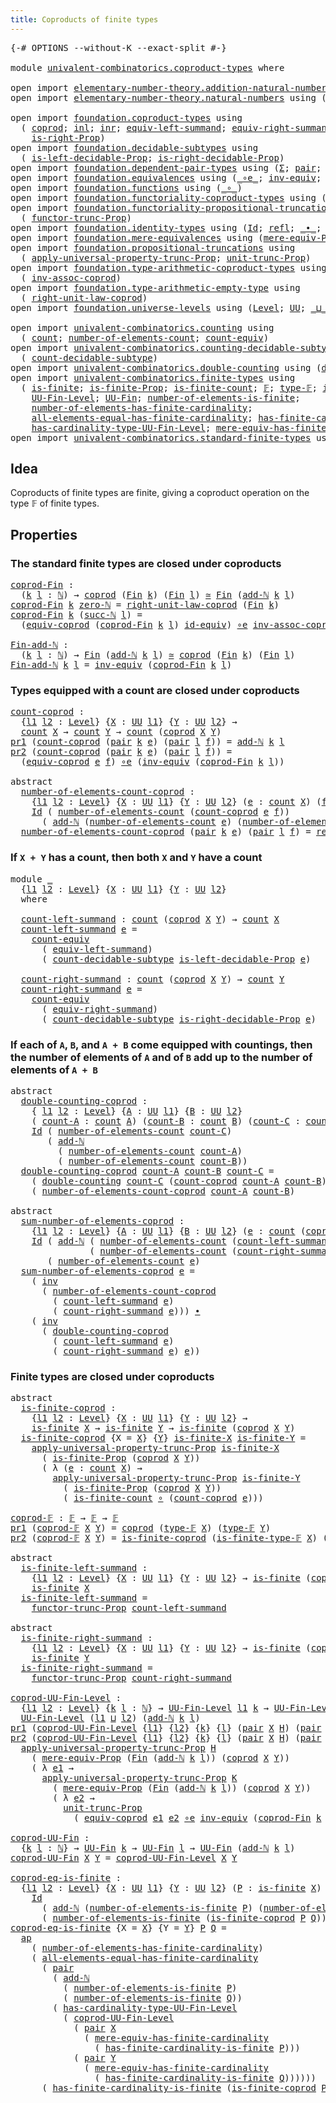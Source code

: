 ```yaml
---
title: Coproducts of finite types
---
```


<pre class="Agda"><a id="52" class="Symbol">{-#</a> <a id="56" class="Keyword">OPTIONS</a> <a id="64" class="Pragma">--without-K</a> <a id="76" class="Pragma">--exact-split</a> <a id="90" class="Symbol">#-}</a>

<a id="95" class="Keyword">module</a> <a id="102" href="univalent-combinatorics.coproduct-types.html" class="Module">univalent-combinatorics.coproduct-types</a> <a id="142" class="Keyword">where</a>

<a id="149" class="Keyword">open</a> <a id="154" class="Keyword">import</a> <a id="161" href="elementary-number-theory.addition-natural-numbers.html" class="Module">elementary-number-theory.addition-natural-numbers</a> <a id="211" class="Keyword">using</a> <a id="217" class="Symbol">(</a><a id="218" href="elementary-number-theory.addition-natural-numbers.html#988" class="Function">add-ℕ</a><a id="223" class="Symbol">)</a>
<a id="225" class="Keyword">open</a> <a id="230" class="Keyword">import</a> <a id="237" href="elementary-number-theory.natural-numbers.html" class="Module">elementary-number-theory.natural-numbers</a> <a id="278" class="Keyword">using</a> <a id="284" class="Symbol">(</a><a id="285" href="elementary-number-theory.natural-numbers.html#1444" class="Datatype">ℕ</a><a id="286" class="Symbol">;</a> <a id="288" href="elementary-number-theory.natural-numbers.html#1465" class="InductiveConstructor">zero-ℕ</a><a id="294" class="Symbol">;</a> <a id="296" href="elementary-number-theory.natural-numbers.html#1478" class="InductiveConstructor">succ-ℕ</a><a id="302" class="Symbol">)</a>

<a id="305" class="Keyword">open</a> <a id="310" class="Keyword">import</a> <a id="317" href="foundation.coproduct-types.html" class="Module">foundation.coproduct-types</a> <a id="344" class="Keyword">using</a>
  <a id="352" class="Symbol">(</a> <a id="354" href="foundation.coproduct-types.html#1168" class="Datatype">coprod</a><a id="360" class="Symbol">;</a> <a id="362" href="foundation.coproduct-types.html#1239" class="InductiveConstructor">inl</a><a id="365" class="Symbol">;</a> <a id="367" href="foundation.coproduct-types.html#1262" class="InductiveConstructor">inr</a><a id="370" class="Symbol">;</a> <a id="372" href="foundation.coproduct-types.html#3498" class="Function">equiv-left-summand</a><a id="390" class="Symbol">;</a> <a id="392" href="foundation.coproduct-types.html#4543" class="Function">equiv-right-summand</a><a id="411" class="Symbol">;</a> <a id="413" href="foundation.coproduct-types.html#1649" class="Function">is-left-Prop</a><a id="425" class="Symbol">;</a>
    <a id="431" href="foundation.coproduct-types.html#1958" class="Function">is-right-Prop</a><a id="444" class="Symbol">)</a>
<a id="446" class="Keyword">open</a> <a id="451" class="Keyword">import</a> <a id="458" href="foundation.decidable-subtypes.html" class="Module">foundation.decidable-subtypes</a> <a id="488" class="Keyword">using</a>
  <a id="496" class="Symbol">(</a> <a id="498" href="foundation.decidable-subtypes.html#3417" class="Function">is-left-decidable-Prop</a><a id="520" class="Symbol">;</a> <a id="522" href="foundation.decidable-subtypes.html#3824" class="Function">is-right-decidable-Prop</a><a id="545" class="Symbol">)</a>
<a id="547" class="Keyword">open</a> <a id="552" class="Keyword">import</a> <a id="559" href="foundation.dependent-pair-types.html" class="Module">foundation.dependent-pair-types</a> <a id="591" class="Keyword">using</a> <a id="597" class="Symbol">(</a><a id="598" href="foundation-core.dependent-pair-types.html#502" class="Record">Σ</a><a id="599" class="Symbol">;</a> <a id="601" href="foundation-core.dependent-pair-types.html#575" class="InductiveConstructor">pair</a><a id="605" class="Symbol">;</a> <a id="607" href="foundation-core.dependent-pair-types.html#592" class="Field">pr1</a><a id="610" class="Symbol">;</a> <a id="612" href="foundation-core.dependent-pair-types.html#604" class="Field">pr2</a><a id="615" class="Symbol">)</a>
<a id="617" class="Keyword">open</a> <a id="622" class="Keyword">import</a> <a id="629" href="foundation.equivalences.html" class="Module">foundation.equivalences</a> <a id="653" class="Keyword">using</a> <a id="659" class="Symbol">(</a><a id="660" href="foundation-core.equivalences.html#7843" class="Function Operator">_∘e_</a><a id="664" class="Symbol">;</a> <a id="666" href="foundation-core.equivalences.html#5707" class="Function">inv-equiv</a><a id="675" class="Symbol">;</a> <a id="677" href="foundation-core.equivalences.html#1607" class="Function Operator">_≃_</a><a id="680" class="Symbol">;</a> <a id="682" href="foundation-core.equivalences.html#2480" class="Function">id-equiv</a><a id="690" class="Symbol">)</a>
<a id="692" class="Keyword">open</a> <a id="697" class="Keyword">import</a> <a id="704" href="foundation.functions.html" class="Module">foundation.functions</a> <a id="725" class="Keyword">using</a> <a id="731" class="Symbol">(</a><a id="732" href="foundation-core.functions.html#407" class="Function Operator">_∘_</a><a id="735" class="Symbol">)</a>
<a id="737" class="Keyword">open</a> <a id="742" class="Keyword">import</a> <a id="749" href="foundation.functoriality-coproduct-types.html" class="Module">foundation.functoriality-coproduct-types</a> <a id="790" class="Keyword">using</a> <a id="796" class="Symbol">(</a><a id="797" href="foundation.functoriality-coproduct-types.html#4569" class="Function">equiv-coprod</a><a id="809" class="Symbol">)</a>
<a id="811" class="Keyword">open</a> <a id="816" class="Keyword">import</a> <a id="823" href="foundation.functoriality-propositional-truncation.html" class="Module">foundation.functoriality-propositional-truncation</a> <a id="873" class="Keyword">using</a>
  <a id="881" class="Symbol">(</a> <a id="883" href="foundation.functoriality-propositional-truncation.html#1451" class="Function">functor-trunc-Prop</a><a id="901" class="Symbol">)</a>
<a id="903" class="Keyword">open</a> <a id="908" class="Keyword">import</a> <a id="915" href="foundation.identity-types.html" class="Module">foundation.identity-types</a> <a id="941" class="Keyword">using</a> <a id="947" class="Symbol">(</a><a id="948" href="foundation-core.identity-types.html#641" class="Datatype">Id</a><a id="950" class="Symbol">;</a> <a id="952" href="foundation-core.identity-types.html#694" class="InductiveConstructor">refl</a><a id="956" class="Symbol">;</a> <a id="958" href="foundation-core.identity-types.html#1239" class="Function Operator">_∙_</a><a id="961" class="Symbol">;</a> <a id="963" href="foundation-core.identity-types.html#1552" class="Function">inv</a><a id="966" class="Symbol">;</a> <a id="968" href="foundation-core.identity-types.html#2853" class="Function">ap</a><a id="970" class="Symbol">)</a>
<a id="972" class="Keyword">open</a> <a id="977" class="Keyword">import</a> <a id="984" href="foundation.mere-equivalences.html" class="Module">foundation.mere-equivalences</a> <a id="1013" class="Keyword">using</a> <a id="1019" class="Symbol">(</a><a id="1020" href="foundation.mere-equivalences.html#1292" class="Function">mere-equiv-Prop</a><a id="1035" class="Symbol">)</a>
<a id="1037" class="Keyword">open</a> <a id="1042" class="Keyword">import</a> <a id="1049" href="foundation.propositional-truncations.html" class="Module">foundation.propositional-truncations</a> <a id="1086" class="Keyword">using</a>
  <a id="1094" class="Symbol">(</a> <a id="1096" href="foundation.propositional-truncations.html#5581" class="Function">apply-universal-property-trunc-Prop</a><a id="1131" class="Symbol">;</a> <a id="1133" href="foundation.propositional-truncations.html#2096" class="Function">unit-trunc-Prop</a><a id="1148" class="Symbol">)</a>
<a id="1150" class="Keyword">open</a> <a id="1155" class="Keyword">import</a> <a id="1162" href="foundation.type-arithmetic-coproduct-types.html" class="Module">foundation.type-arithmetic-coproduct-types</a> <a id="1205" class="Keyword">using</a>
  <a id="1213" class="Symbol">(</a> <a id="1215" href="foundation.type-arithmetic-coproduct-types.html#3581" class="Function">inv-assoc-coprod</a><a id="1231" class="Symbol">)</a>
<a id="1233" class="Keyword">open</a> <a id="1238" class="Keyword">import</a> <a id="1245" href="foundation.type-arithmetic-empty-type.html" class="Module">foundation.type-arithmetic-empty-type</a> <a id="1283" class="Keyword">using</a>
  <a id="1291" class="Symbol">(</a> <a id="1293" href="foundation.type-arithmetic-empty-type.html#10650" class="Function">right-unit-law-coprod</a><a id="1314" class="Symbol">)</a>
<a id="1316" class="Keyword">open</a> <a id="1321" class="Keyword">import</a> <a id="1328" href="foundation.universe-levels.html" class="Module">foundation.universe-levels</a> <a id="1355" class="Keyword">using</a> <a id="1361" class="Symbol">(</a><a id="1362" href="Agda.Primitive.html#597" class="Postulate">Level</a><a id="1367" class="Symbol">;</a> <a id="1369" href="foundation-core.universe-levels.html#222" class="Primitive">UU</a><a id="1371" class="Symbol">;</a> <a id="1373" href="Agda.Primitive.html#810" class="Primitive Operator">_⊔_</a><a id="1376" class="Symbol">)</a>

<a id="1379" class="Keyword">open</a> <a id="1384" class="Keyword">import</a> <a id="1391" href="univalent-combinatorics.counting.html" class="Module">univalent-combinatorics.counting</a> <a id="1424" class="Keyword">using</a>
  <a id="1432" class="Symbol">(</a> <a id="1434" href="univalent-combinatorics.counting.html#1759" class="Function">count</a><a id="1439" class="Symbol">;</a> <a id="1441" href="univalent-combinatorics.counting.html#1887" class="Function">number-of-elements-count</a><a id="1465" class="Symbol">;</a> <a id="1467" href="univalent-combinatorics.counting.html#2974" class="Function">count-equiv</a><a id="1478" class="Symbol">)</a>
<a id="1480" class="Keyword">open</a> <a id="1485" class="Keyword">import</a> <a id="1492" href="univalent-combinatorics.counting-decidable-subtypes.html" class="Module">univalent-combinatorics.counting-decidable-subtypes</a> <a id="1544" class="Keyword">using</a>
  <a id="1552" class="Symbol">(</a> <a id="1554" href="univalent-combinatorics.counting-decidable-subtypes.html#4574" class="Function">count-decidable-subtype</a><a id="1577" class="Symbol">)</a>
<a id="1579" class="Keyword">open</a> <a id="1584" class="Keyword">import</a> <a id="1591" href="univalent-combinatorics.double-counting.html" class="Module">univalent-combinatorics.double-counting</a> <a id="1631" class="Keyword">using</a> <a id="1637" class="Symbol">(</a><a id="1638" href="univalent-combinatorics.double-counting.html#1110" class="Function">double-counting</a><a id="1653" class="Symbol">)</a>
<a id="1655" class="Keyword">open</a> <a id="1660" class="Keyword">import</a> <a id="1667" href="univalent-combinatorics.finite-types.html" class="Module">univalent-combinatorics.finite-types</a> <a id="1704" class="Keyword">using</a>
  <a id="1712" class="Symbol">(</a> <a id="1714" href="univalent-combinatorics.finite-types.html#3715" class="Function">is-finite</a><a id="1723" class="Symbol">;</a> <a id="1725" href="univalent-combinatorics.finite-types.html#3624" class="Function">is-finite-Prop</a><a id="1739" class="Symbol">;</a> <a id="1741" href="univalent-combinatorics.finite-types.html#3954" class="Function">is-finite-count</a><a id="1756" class="Symbol">;</a> <a id="1758" href="univalent-combinatorics.finite-types.html#4106" class="Function">𝔽</a><a id="1759" class="Symbol">;</a> <a id="1761" href="univalent-combinatorics.finite-types.html#4154" class="Function">type-𝔽</a><a id="1767" class="Symbol">;</a> <a id="1769" href="univalent-combinatorics.finite-types.html#4205" class="Function">is-finite-type-𝔽</a><a id="1785" class="Symbol">;</a>
    <a id="1791" href="univalent-combinatorics.finite-types.html#4620" class="Function">UU-Fin-Level</a><a id="1803" class="Symbol">;</a> <a id="1805" href="univalent-combinatorics.finite-types.html#5081" class="Function">UU-Fin</a><a id="1811" class="Symbol">;</a> <a id="1813" href="univalent-combinatorics.finite-types.html#12377" class="Function">number-of-elements-is-finite</a><a id="1841" class="Symbol">;</a>
    <a id="1847" href="univalent-combinatorics.finite-types.html#5513" class="Function">number-of-elements-has-finite-cardinality</a><a id="1888" class="Symbol">;</a>
    <a id="1894" href="univalent-combinatorics.finite-types.html#10409" class="Function">all-elements-equal-has-finite-cardinality</a><a id="1935" class="Symbol">;</a> <a id="1937" href="univalent-combinatorics.finite-types.html#12140" class="Function">has-finite-cardinality-is-finite</a><a id="1969" class="Symbol">;</a>
    <a id="1975" href="univalent-combinatorics.finite-types.html#4821" class="Function">has-cardinality-type-UU-Fin-Level</a><a id="2008" class="Symbol">;</a> <a id="2010" href="univalent-combinatorics.finite-types.html#5673" class="Function">mere-equiv-has-finite-cardinality</a><a id="2043" class="Symbol">)</a>
<a id="2045" class="Keyword">open</a> <a id="2050" class="Keyword">import</a> <a id="2057" href="univalent-combinatorics.standard-finite-types.html" class="Module">univalent-combinatorics.standard-finite-types</a> <a id="2103" class="Keyword">using</a> <a id="2109" class="Symbol">(</a><a id="2110" href="univalent-combinatorics.standard-finite-types.html#2085" class="Function">Fin</a><a id="2113" class="Symbol">)</a>
</pre>
## Idea

Coproducts of finite types are finite, giving a coproduct operation on the type 𝔽 of finite types.

## Properties

### The standard finite types are closed under coproducts

<pre class="Agda"><a id="coprod-Fin"></a><a id="2311" href="univalent-combinatorics.coproduct-types.html#2311" class="Function">coprod-Fin</a> <a id="2322" class="Symbol">:</a>
  <a id="2326" class="Symbol">(</a><a id="2327" href="univalent-combinatorics.coproduct-types.html#2327" class="Bound">k</a> <a id="2329" href="univalent-combinatorics.coproduct-types.html#2329" class="Bound">l</a> <a id="2331" class="Symbol">:</a> <a id="2333" href="elementary-number-theory.natural-numbers.html#1444" class="Datatype">ℕ</a><a id="2334" class="Symbol">)</a> <a id="2336" class="Symbol">→</a> <a id="2338" href="foundation.coproduct-types.html#1168" class="Datatype">coprod</a> <a id="2345" class="Symbol">(</a><a id="2346" href="univalent-combinatorics.standard-finite-types.html#2085" class="Function">Fin</a> <a id="2350" href="univalent-combinatorics.coproduct-types.html#2327" class="Bound">k</a><a id="2351" class="Symbol">)</a> <a id="2353" class="Symbol">(</a><a id="2354" href="univalent-combinatorics.standard-finite-types.html#2085" class="Function">Fin</a> <a id="2358" href="univalent-combinatorics.coproduct-types.html#2329" class="Bound">l</a><a id="2359" class="Symbol">)</a> <a id="2361" href="foundation-core.equivalences.html#1607" class="Function Operator">≃</a> <a id="2363" href="univalent-combinatorics.standard-finite-types.html#2085" class="Function">Fin</a> <a id="2367" class="Symbol">(</a><a id="2368" href="elementary-number-theory.addition-natural-numbers.html#988" class="Function">add-ℕ</a> <a id="2374" href="univalent-combinatorics.coproduct-types.html#2327" class="Bound">k</a> <a id="2376" href="univalent-combinatorics.coproduct-types.html#2329" class="Bound">l</a><a id="2377" class="Symbol">)</a>
<a id="2379" href="univalent-combinatorics.coproduct-types.html#2311" class="Function">coprod-Fin</a> <a id="2390" href="univalent-combinatorics.coproduct-types.html#2390" class="Bound">k</a> <a id="2392" href="elementary-number-theory.natural-numbers.html#1465" class="InductiveConstructor">zero-ℕ</a> <a id="2399" class="Symbol">=</a> <a id="2401" href="foundation.type-arithmetic-empty-type.html#10650" class="Function">right-unit-law-coprod</a> <a id="2423" class="Symbol">(</a><a id="2424" href="univalent-combinatorics.standard-finite-types.html#2085" class="Function">Fin</a> <a id="2428" href="univalent-combinatorics.coproduct-types.html#2390" class="Bound">k</a><a id="2429" class="Symbol">)</a>
<a id="2431" href="univalent-combinatorics.coproduct-types.html#2311" class="Function">coprod-Fin</a> <a id="2442" href="univalent-combinatorics.coproduct-types.html#2442" class="Bound">k</a> <a id="2444" class="Symbol">(</a><a id="2445" href="elementary-number-theory.natural-numbers.html#1478" class="InductiveConstructor">succ-ℕ</a> <a id="2452" href="univalent-combinatorics.coproduct-types.html#2452" class="Bound">l</a><a id="2453" class="Symbol">)</a> <a id="2455" class="Symbol">=</a>
  <a id="2459" class="Symbol">(</a><a id="2460" href="foundation.functoriality-coproduct-types.html#4569" class="Function">equiv-coprod</a> <a id="2473" class="Symbol">(</a><a id="2474" href="univalent-combinatorics.coproduct-types.html#2311" class="Function">coprod-Fin</a> <a id="2485" href="univalent-combinatorics.coproduct-types.html#2442" class="Bound">k</a> <a id="2487" href="univalent-combinatorics.coproduct-types.html#2452" class="Bound">l</a><a id="2488" class="Symbol">)</a> <a id="2490" href="foundation-core.equivalences.html#2480" class="Function">id-equiv</a><a id="2498" class="Symbol">)</a> <a id="2500" href="foundation-core.equivalences.html#7843" class="Function Operator">∘e</a> <a id="2503" href="foundation.type-arithmetic-coproduct-types.html#3581" class="Function">inv-assoc-coprod</a>

<a id="Fin-add-ℕ"></a><a id="2521" href="univalent-combinatorics.coproduct-types.html#2521" class="Function">Fin-add-ℕ</a> <a id="2531" class="Symbol">:</a>
  <a id="2535" class="Symbol">(</a><a id="2536" href="univalent-combinatorics.coproduct-types.html#2536" class="Bound">k</a> <a id="2538" href="univalent-combinatorics.coproduct-types.html#2538" class="Bound">l</a> <a id="2540" class="Symbol">:</a> <a id="2542" href="elementary-number-theory.natural-numbers.html#1444" class="Datatype">ℕ</a><a id="2543" class="Symbol">)</a> <a id="2545" class="Symbol">→</a> <a id="2547" href="univalent-combinatorics.standard-finite-types.html#2085" class="Function">Fin</a> <a id="2551" class="Symbol">(</a><a id="2552" href="elementary-number-theory.addition-natural-numbers.html#988" class="Function">add-ℕ</a> <a id="2558" href="univalent-combinatorics.coproduct-types.html#2536" class="Bound">k</a> <a id="2560" href="univalent-combinatorics.coproduct-types.html#2538" class="Bound">l</a><a id="2561" class="Symbol">)</a> <a id="2563" href="foundation-core.equivalences.html#1607" class="Function Operator">≃</a> <a id="2565" href="foundation.coproduct-types.html#1168" class="Datatype">coprod</a> <a id="2572" class="Symbol">(</a><a id="2573" href="univalent-combinatorics.standard-finite-types.html#2085" class="Function">Fin</a> <a id="2577" href="univalent-combinatorics.coproduct-types.html#2536" class="Bound">k</a><a id="2578" class="Symbol">)</a> <a id="2580" class="Symbol">(</a><a id="2581" href="univalent-combinatorics.standard-finite-types.html#2085" class="Function">Fin</a> <a id="2585" href="univalent-combinatorics.coproduct-types.html#2538" class="Bound">l</a><a id="2586" class="Symbol">)</a>
<a id="2588" href="univalent-combinatorics.coproduct-types.html#2521" class="Function">Fin-add-ℕ</a> <a id="2598" href="univalent-combinatorics.coproduct-types.html#2598" class="Bound">k</a> <a id="2600" href="univalent-combinatorics.coproduct-types.html#2600" class="Bound">l</a> <a id="2602" class="Symbol">=</a> <a id="2604" href="foundation-core.equivalences.html#5707" class="Function">inv-equiv</a> <a id="2614" class="Symbol">(</a><a id="2615" href="univalent-combinatorics.coproduct-types.html#2311" class="Function">coprod-Fin</a> <a id="2626" href="univalent-combinatorics.coproduct-types.html#2598" class="Bound">k</a> <a id="2628" href="univalent-combinatorics.coproduct-types.html#2600" class="Bound">l</a><a id="2629" class="Symbol">)</a>
</pre>
### Types equipped with a count are closed under coproducts

<pre class="Agda"><a id="count-coprod"></a><a id="2705" href="univalent-combinatorics.coproduct-types.html#2705" class="Function">count-coprod</a> <a id="2718" class="Symbol">:</a>
  <a id="2722" class="Symbol">{</a><a id="2723" href="univalent-combinatorics.coproduct-types.html#2723" class="Bound">l1</a> <a id="2726" href="univalent-combinatorics.coproduct-types.html#2726" class="Bound">l2</a> <a id="2729" class="Symbol">:</a> <a id="2731" href="Agda.Primitive.html#597" class="Postulate">Level</a><a id="2736" class="Symbol">}</a> <a id="2738" class="Symbol">{</a><a id="2739" href="univalent-combinatorics.coproduct-types.html#2739" class="Bound">X</a> <a id="2741" class="Symbol">:</a> <a id="2743" href="foundation-core.universe-levels.html#222" class="Primitive">UU</a> <a id="2746" href="univalent-combinatorics.coproduct-types.html#2723" class="Bound">l1</a><a id="2748" class="Symbol">}</a> <a id="2750" class="Symbol">{</a><a id="2751" href="univalent-combinatorics.coproduct-types.html#2751" class="Bound">Y</a> <a id="2753" class="Symbol">:</a> <a id="2755" href="foundation-core.universe-levels.html#222" class="Primitive">UU</a> <a id="2758" href="univalent-combinatorics.coproduct-types.html#2726" class="Bound">l2</a><a id="2760" class="Symbol">}</a> <a id="2762" class="Symbol">→</a>
  <a id="2766" href="univalent-combinatorics.counting.html#1759" class="Function">count</a> <a id="2772" href="univalent-combinatorics.coproduct-types.html#2739" class="Bound">X</a> <a id="2774" class="Symbol">→</a> <a id="2776" href="univalent-combinatorics.counting.html#1759" class="Function">count</a> <a id="2782" href="univalent-combinatorics.coproduct-types.html#2751" class="Bound">Y</a> <a id="2784" class="Symbol">→</a> <a id="2786" href="univalent-combinatorics.counting.html#1759" class="Function">count</a> <a id="2792" class="Symbol">(</a><a id="2793" href="foundation.coproduct-types.html#1168" class="Datatype">coprod</a> <a id="2800" href="univalent-combinatorics.coproduct-types.html#2739" class="Bound">X</a> <a id="2802" href="univalent-combinatorics.coproduct-types.html#2751" class="Bound">Y</a><a id="2803" class="Symbol">)</a>
<a id="2805" href="foundation-core.dependent-pair-types.html#592" class="Field">pr1</a> <a id="2809" class="Symbol">(</a><a id="2810" href="univalent-combinatorics.coproduct-types.html#2705" class="Function">count-coprod</a> <a id="2823" class="Symbol">(</a><a id="2824" href="foundation-core.dependent-pair-types.html#575" class="InductiveConstructor">pair</a> <a id="2829" href="univalent-combinatorics.coproduct-types.html#2829" class="Bound">k</a> <a id="2831" href="univalent-combinatorics.coproduct-types.html#2831" class="Bound">e</a><a id="2832" class="Symbol">)</a> <a id="2834" class="Symbol">(</a><a id="2835" href="foundation-core.dependent-pair-types.html#575" class="InductiveConstructor">pair</a> <a id="2840" href="univalent-combinatorics.coproduct-types.html#2840" class="Bound">l</a> <a id="2842" href="univalent-combinatorics.coproduct-types.html#2842" class="Bound">f</a><a id="2843" class="Symbol">))</a> <a id="2846" class="Symbol">=</a> <a id="2848" href="elementary-number-theory.addition-natural-numbers.html#988" class="Function">add-ℕ</a> <a id="2854" href="univalent-combinatorics.coproduct-types.html#2829" class="Bound">k</a> <a id="2856" href="univalent-combinatorics.coproduct-types.html#2840" class="Bound">l</a>
<a id="2858" href="foundation-core.dependent-pair-types.html#604" class="Field">pr2</a> <a id="2862" class="Symbol">(</a><a id="2863" href="univalent-combinatorics.coproduct-types.html#2705" class="Function">count-coprod</a> <a id="2876" class="Symbol">(</a><a id="2877" href="foundation-core.dependent-pair-types.html#575" class="InductiveConstructor">pair</a> <a id="2882" href="univalent-combinatorics.coproduct-types.html#2882" class="Bound">k</a> <a id="2884" href="univalent-combinatorics.coproduct-types.html#2884" class="Bound">e</a><a id="2885" class="Symbol">)</a> <a id="2887" class="Symbol">(</a><a id="2888" href="foundation-core.dependent-pair-types.html#575" class="InductiveConstructor">pair</a> <a id="2893" href="univalent-combinatorics.coproduct-types.html#2893" class="Bound">l</a> <a id="2895" href="univalent-combinatorics.coproduct-types.html#2895" class="Bound">f</a><a id="2896" class="Symbol">))</a> <a id="2899" class="Symbol">=</a>
  <a id="2903" class="Symbol">(</a><a id="2904" href="foundation.functoriality-coproduct-types.html#4569" class="Function">equiv-coprod</a> <a id="2917" href="univalent-combinatorics.coproduct-types.html#2884" class="Bound">e</a> <a id="2919" href="univalent-combinatorics.coproduct-types.html#2895" class="Bound">f</a><a id="2920" class="Symbol">)</a> <a id="2922" href="foundation-core.equivalences.html#7843" class="Function Operator">∘e</a> <a id="2925" class="Symbol">(</a><a id="2926" href="foundation-core.equivalences.html#5707" class="Function">inv-equiv</a> <a id="2936" class="Symbol">(</a><a id="2937" href="univalent-combinatorics.coproduct-types.html#2311" class="Function">coprod-Fin</a> <a id="2948" href="univalent-combinatorics.coproduct-types.html#2882" class="Bound">k</a> <a id="2950" href="univalent-combinatorics.coproduct-types.html#2893" class="Bound">l</a><a id="2951" class="Symbol">))</a>

<a id="2955" class="Keyword">abstract</a>
  <a id="number-of-elements-count-coprod"></a><a id="2966" href="univalent-combinatorics.coproduct-types.html#2966" class="Function">number-of-elements-count-coprod</a> <a id="2998" class="Symbol">:</a>
    <a id="3004" class="Symbol">{</a><a id="3005" href="univalent-combinatorics.coproduct-types.html#3005" class="Bound">l1</a> <a id="3008" href="univalent-combinatorics.coproduct-types.html#3008" class="Bound">l2</a> <a id="3011" class="Symbol">:</a> <a id="3013" href="Agda.Primitive.html#597" class="Postulate">Level</a><a id="3018" class="Symbol">}</a> <a id="3020" class="Symbol">{</a><a id="3021" href="univalent-combinatorics.coproduct-types.html#3021" class="Bound">X</a> <a id="3023" class="Symbol">:</a> <a id="3025" href="foundation-core.universe-levels.html#222" class="Primitive">UU</a> <a id="3028" href="univalent-combinatorics.coproduct-types.html#3005" class="Bound">l1</a><a id="3030" class="Symbol">}</a> <a id="3032" class="Symbol">{</a><a id="3033" href="univalent-combinatorics.coproduct-types.html#3033" class="Bound">Y</a> <a id="3035" class="Symbol">:</a> <a id="3037" href="foundation-core.universe-levels.html#222" class="Primitive">UU</a> <a id="3040" href="univalent-combinatorics.coproduct-types.html#3008" class="Bound">l2</a><a id="3042" class="Symbol">}</a> <a id="3044" class="Symbol">(</a><a id="3045" href="univalent-combinatorics.coproduct-types.html#3045" class="Bound">e</a> <a id="3047" class="Symbol">:</a> <a id="3049" href="univalent-combinatorics.counting.html#1759" class="Function">count</a> <a id="3055" href="univalent-combinatorics.coproduct-types.html#3021" class="Bound">X</a><a id="3056" class="Symbol">)</a> <a id="3058" class="Symbol">(</a><a id="3059" href="univalent-combinatorics.coproduct-types.html#3059" class="Bound">f</a> <a id="3061" class="Symbol">:</a> <a id="3063" href="univalent-combinatorics.counting.html#1759" class="Function">count</a> <a id="3069" href="univalent-combinatorics.coproduct-types.html#3033" class="Bound">Y</a><a id="3070" class="Symbol">)</a> <a id="3072" class="Symbol">→</a>
    <a id="3078" href="foundation-core.identity-types.html#641" class="Datatype">Id</a> <a id="3081" class="Symbol">(</a> <a id="3083" href="univalent-combinatorics.counting.html#1887" class="Function">number-of-elements-count</a> <a id="3108" class="Symbol">(</a><a id="3109" href="univalent-combinatorics.coproduct-types.html#2705" class="Function">count-coprod</a> <a id="3122" href="univalent-combinatorics.coproduct-types.html#3045" class="Bound">e</a> <a id="3124" href="univalent-combinatorics.coproduct-types.html#3059" class="Bound">f</a><a id="3125" class="Symbol">))</a>
      <a id="3134" class="Symbol">(</a> <a id="3136" href="elementary-number-theory.addition-natural-numbers.html#988" class="Function">add-ℕ</a> <a id="3142" class="Symbol">(</a><a id="3143" href="univalent-combinatorics.counting.html#1887" class="Function">number-of-elements-count</a> <a id="3168" href="univalent-combinatorics.coproduct-types.html#3045" class="Bound">e</a><a id="3169" class="Symbol">)</a> <a id="3171" class="Symbol">(</a><a id="3172" href="univalent-combinatorics.counting.html#1887" class="Function">number-of-elements-count</a> <a id="3197" href="univalent-combinatorics.coproduct-types.html#3059" class="Bound">f</a><a id="3198" class="Symbol">))</a>
  <a id="3203" href="univalent-combinatorics.coproduct-types.html#2966" class="Function">number-of-elements-count-coprod</a> <a id="3235" class="Symbol">(</a><a id="3236" href="foundation-core.dependent-pair-types.html#575" class="InductiveConstructor">pair</a> <a id="3241" href="univalent-combinatorics.coproduct-types.html#3241" class="Bound">k</a> <a id="3243" href="univalent-combinatorics.coproduct-types.html#3243" class="Bound">e</a><a id="3244" class="Symbol">)</a> <a id="3246" class="Symbol">(</a><a id="3247" href="foundation-core.dependent-pair-types.html#575" class="InductiveConstructor">pair</a> <a id="3252" href="univalent-combinatorics.coproduct-types.html#3252" class="Bound">l</a> <a id="3254" href="univalent-combinatorics.coproduct-types.html#3254" class="Bound">f</a><a id="3255" class="Symbol">)</a> <a id="3257" class="Symbol">=</a> <a id="3259" href="foundation-core.identity-types.html#694" class="InductiveConstructor">refl</a>
</pre>
### If `X + Y` has a count, then both `X` and `Y` have a count

<pre class="Agda"><a id="3341" class="Keyword">module</a> <a id="3348" href="univalent-combinatorics.coproduct-types.html#3348" class="Module">_</a>
  <a id="3352" class="Symbol">{</a><a id="3353" href="univalent-combinatorics.coproduct-types.html#3353" class="Bound">l1</a> <a id="3356" href="univalent-combinatorics.coproduct-types.html#3356" class="Bound">l2</a> <a id="3359" class="Symbol">:</a> <a id="3361" href="Agda.Primitive.html#597" class="Postulate">Level</a><a id="3366" class="Symbol">}</a> <a id="3368" class="Symbol">{</a><a id="3369" href="univalent-combinatorics.coproduct-types.html#3369" class="Bound">X</a> <a id="3371" class="Symbol">:</a> <a id="3373" href="foundation-core.universe-levels.html#222" class="Primitive">UU</a> <a id="3376" href="univalent-combinatorics.coproduct-types.html#3353" class="Bound">l1</a><a id="3378" class="Symbol">}</a> <a id="3380" class="Symbol">{</a><a id="3381" href="univalent-combinatorics.coproduct-types.html#3381" class="Bound">Y</a> <a id="3383" class="Symbol">:</a> <a id="3385" href="foundation-core.universe-levels.html#222" class="Primitive">UU</a> <a id="3388" href="univalent-combinatorics.coproduct-types.html#3356" class="Bound">l2</a><a id="3390" class="Symbol">}</a>
  <a id="3394" class="Keyword">where</a>
  
  <a id="3405" href="univalent-combinatorics.coproduct-types.html#3405" class="Function">count-left-summand</a> <a id="3424" class="Symbol">:</a> <a id="3426" href="univalent-combinatorics.counting.html#1759" class="Function">count</a> <a id="3432" class="Symbol">(</a><a id="3433" href="foundation.coproduct-types.html#1168" class="Datatype">coprod</a> <a id="3440" href="univalent-combinatorics.coproduct-types.html#3369" class="Bound">X</a> <a id="3442" href="univalent-combinatorics.coproduct-types.html#3381" class="Bound">Y</a><a id="3443" class="Symbol">)</a> <a id="3445" class="Symbol">→</a> <a id="3447" href="univalent-combinatorics.counting.html#1759" class="Function">count</a> <a id="3453" href="univalent-combinatorics.coproduct-types.html#3369" class="Bound">X</a>
  <a id="3457" href="univalent-combinatorics.coproduct-types.html#3405" class="Function">count-left-summand</a> <a id="3476" href="univalent-combinatorics.coproduct-types.html#3476" class="Bound">e</a> <a id="3478" class="Symbol">=</a>
    <a id="3484" href="univalent-combinatorics.counting.html#2974" class="Function">count-equiv</a>
      <a id="3502" class="Symbol">(</a> <a id="3504" href="foundation.coproduct-types.html#3498" class="Function">equiv-left-summand</a><a id="3522" class="Symbol">)</a>
      <a id="3530" class="Symbol">(</a> <a id="3532" href="univalent-combinatorics.counting-decidable-subtypes.html#4574" class="Function">count-decidable-subtype</a> <a id="3556" href="foundation.decidable-subtypes.html#3417" class="Function">is-left-decidable-Prop</a> <a id="3579" href="univalent-combinatorics.coproduct-types.html#3476" class="Bound">e</a><a id="3580" class="Symbol">)</a>

  <a id="3585" href="univalent-combinatorics.coproduct-types.html#3585" class="Function">count-right-summand</a> <a id="3605" class="Symbol">:</a> <a id="3607" href="univalent-combinatorics.counting.html#1759" class="Function">count</a> <a id="3613" class="Symbol">(</a><a id="3614" href="foundation.coproduct-types.html#1168" class="Datatype">coprod</a> <a id="3621" href="univalent-combinatorics.coproduct-types.html#3369" class="Bound">X</a> <a id="3623" href="univalent-combinatorics.coproduct-types.html#3381" class="Bound">Y</a><a id="3624" class="Symbol">)</a> <a id="3626" class="Symbol">→</a> <a id="3628" href="univalent-combinatorics.counting.html#1759" class="Function">count</a> <a id="3634" href="univalent-combinatorics.coproduct-types.html#3381" class="Bound">Y</a>
  <a id="3638" href="univalent-combinatorics.coproduct-types.html#3585" class="Function">count-right-summand</a> <a id="3658" href="univalent-combinatorics.coproduct-types.html#3658" class="Bound">e</a> <a id="3660" class="Symbol">=</a>
    <a id="3666" href="univalent-combinatorics.counting.html#2974" class="Function">count-equiv</a>
      <a id="3684" class="Symbol">(</a> <a id="3686" href="foundation.coproduct-types.html#4543" class="Function">equiv-right-summand</a><a id="3705" class="Symbol">)</a>
      <a id="3713" class="Symbol">(</a> <a id="3715" href="univalent-combinatorics.counting-decidable-subtypes.html#4574" class="Function">count-decidable-subtype</a> <a id="3739" href="foundation.decidable-subtypes.html#3824" class="Function">is-right-decidable-Prop</a> <a id="3763" href="univalent-combinatorics.coproduct-types.html#3658" class="Bound">e</a><a id="3764" class="Symbol">)</a>
</pre>
### If each of `A`, `B`, and `A + B` come equipped with countings, then the number of elements of `A` and of `B` add up to the number of elements of `A + B`

<pre class="Agda"><a id="3937" class="Keyword">abstract</a>
  <a id="double-counting-coprod"></a><a id="3948" href="univalent-combinatorics.coproduct-types.html#3948" class="Function">double-counting-coprod</a> <a id="3971" class="Symbol">:</a>
    <a id="3977" class="Symbol">{</a> <a id="3979" href="univalent-combinatorics.coproduct-types.html#3979" class="Bound">l1</a> <a id="3982" href="univalent-combinatorics.coproduct-types.html#3982" class="Bound">l2</a> <a id="3985" class="Symbol">:</a> <a id="3987" href="Agda.Primitive.html#597" class="Postulate">Level</a><a id="3992" class="Symbol">}</a> <a id="3994" class="Symbol">{</a><a id="3995" href="univalent-combinatorics.coproduct-types.html#3995" class="Bound">A</a> <a id="3997" class="Symbol">:</a> <a id="3999" href="foundation-core.universe-levels.html#222" class="Primitive">UU</a> <a id="4002" href="univalent-combinatorics.coproduct-types.html#3979" class="Bound">l1</a><a id="4004" class="Symbol">}</a> <a id="4006" class="Symbol">{</a><a id="4007" href="univalent-combinatorics.coproduct-types.html#4007" class="Bound">B</a> <a id="4009" class="Symbol">:</a> <a id="4011" href="foundation-core.universe-levels.html#222" class="Primitive">UU</a> <a id="4014" href="univalent-combinatorics.coproduct-types.html#3982" class="Bound">l2</a><a id="4016" class="Symbol">}</a>
    <a id="4022" class="Symbol">(</a> <a id="4024" href="univalent-combinatorics.coproduct-types.html#4024" class="Bound">count-A</a> <a id="4032" class="Symbol">:</a> <a id="4034" href="univalent-combinatorics.counting.html#1759" class="Function">count</a> <a id="4040" href="univalent-combinatorics.coproduct-types.html#3995" class="Bound">A</a><a id="4041" class="Symbol">)</a> <a id="4043" class="Symbol">(</a><a id="4044" href="univalent-combinatorics.coproduct-types.html#4044" class="Bound">count-B</a> <a id="4052" class="Symbol">:</a> <a id="4054" href="univalent-combinatorics.counting.html#1759" class="Function">count</a> <a id="4060" href="univalent-combinatorics.coproduct-types.html#4007" class="Bound">B</a><a id="4061" class="Symbol">)</a> <a id="4063" class="Symbol">(</a><a id="4064" href="univalent-combinatorics.coproduct-types.html#4064" class="Bound">count-C</a> <a id="4072" class="Symbol">:</a> <a id="4074" href="univalent-combinatorics.counting.html#1759" class="Function">count</a> <a id="4080" class="Symbol">(</a><a id="4081" href="foundation.coproduct-types.html#1168" class="Datatype">coprod</a> <a id="4088" href="univalent-combinatorics.coproduct-types.html#3995" class="Bound">A</a> <a id="4090" href="univalent-combinatorics.coproduct-types.html#4007" class="Bound">B</a><a id="4091" class="Symbol">))</a> <a id="4094" class="Symbol">→</a>
    <a id="4100" href="foundation-core.identity-types.html#641" class="Datatype">Id</a> <a id="4103" class="Symbol">(</a> <a id="4105" href="univalent-combinatorics.counting.html#1887" class="Function">number-of-elements-count</a> <a id="4130" href="univalent-combinatorics.coproduct-types.html#4064" class="Bound">count-C</a><a id="4137" class="Symbol">)</a>
       <a id="4146" class="Symbol">(</a> <a id="4148" href="elementary-number-theory.addition-natural-numbers.html#988" class="Function">add-ℕ</a>
         <a id="4163" class="Symbol">(</a> <a id="4165" href="univalent-combinatorics.counting.html#1887" class="Function">number-of-elements-count</a> <a id="4190" href="univalent-combinatorics.coproduct-types.html#4024" class="Bound">count-A</a><a id="4197" class="Symbol">)</a>
         <a id="4208" class="Symbol">(</a> <a id="4210" href="univalent-combinatorics.counting.html#1887" class="Function">number-of-elements-count</a> <a id="4235" href="univalent-combinatorics.coproduct-types.html#4044" class="Bound">count-B</a><a id="4242" class="Symbol">))</a>
  <a id="4247" href="univalent-combinatorics.coproduct-types.html#3948" class="Function">double-counting-coprod</a> <a id="4270" href="univalent-combinatorics.coproduct-types.html#4270" class="Bound">count-A</a> <a id="4278" href="univalent-combinatorics.coproduct-types.html#4278" class="Bound">count-B</a> <a id="4286" href="univalent-combinatorics.coproduct-types.html#4286" class="Bound">count-C</a> <a id="4294" class="Symbol">=</a>
    <a id="4300" class="Symbol">(</a> <a id="4302" href="univalent-combinatorics.double-counting.html#1110" class="Function">double-counting</a> <a id="4318" href="univalent-combinatorics.coproduct-types.html#4286" class="Bound">count-C</a> <a id="4326" class="Symbol">(</a><a id="4327" href="univalent-combinatorics.coproduct-types.html#2705" class="Function">count-coprod</a> <a id="4340" href="univalent-combinatorics.coproduct-types.html#4270" class="Bound">count-A</a> <a id="4348" href="univalent-combinatorics.coproduct-types.html#4278" class="Bound">count-B</a><a id="4355" class="Symbol">))</a> <a id="4358" href="foundation-core.identity-types.html#1239" class="Function Operator">∙</a>
    <a id="4364" class="Symbol">(</a> <a id="4366" href="univalent-combinatorics.coproduct-types.html#2966" class="Function">number-of-elements-count-coprod</a> <a id="4398" href="univalent-combinatorics.coproduct-types.html#4270" class="Bound">count-A</a> <a id="4406" href="univalent-combinatorics.coproduct-types.html#4278" class="Bound">count-B</a><a id="4413" class="Symbol">)</a>

<a id="4416" class="Keyword">abstract</a>
  <a id="sum-number-of-elements-coprod"></a><a id="4427" href="univalent-combinatorics.coproduct-types.html#4427" class="Function">sum-number-of-elements-coprod</a> <a id="4457" class="Symbol">:</a>
    <a id="4463" class="Symbol">{</a><a id="4464" href="univalent-combinatorics.coproduct-types.html#4464" class="Bound">l1</a> <a id="4467" href="univalent-combinatorics.coproduct-types.html#4467" class="Bound">l2</a> <a id="4470" class="Symbol">:</a> <a id="4472" href="Agda.Primitive.html#597" class="Postulate">Level</a><a id="4477" class="Symbol">}</a> <a id="4479" class="Symbol">{</a><a id="4480" href="univalent-combinatorics.coproduct-types.html#4480" class="Bound">A</a> <a id="4482" class="Symbol">:</a> <a id="4484" href="foundation-core.universe-levels.html#222" class="Primitive">UU</a> <a id="4487" href="univalent-combinatorics.coproduct-types.html#4464" class="Bound">l1</a><a id="4489" class="Symbol">}</a> <a id="4491" class="Symbol">{</a><a id="4492" href="univalent-combinatorics.coproduct-types.html#4492" class="Bound">B</a> <a id="4494" class="Symbol">:</a> <a id="4496" href="foundation-core.universe-levels.html#222" class="Primitive">UU</a> <a id="4499" href="univalent-combinatorics.coproduct-types.html#4467" class="Bound">l2</a><a id="4501" class="Symbol">}</a> <a id="4503" class="Symbol">(</a><a id="4504" href="univalent-combinatorics.coproduct-types.html#4504" class="Bound">e</a> <a id="4506" class="Symbol">:</a> <a id="4508" href="univalent-combinatorics.counting.html#1759" class="Function">count</a> <a id="4514" class="Symbol">(</a><a id="4515" href="foundation.coproduct-types.html#1168" class="Datatype">coprod</a> <a id="4522" href="univalent-combinatorics.coproduct-types.html#4480" class="Bound">A</a> <a id="4524" href="univalent-combinatorics.coproduct-types.html#4492" class="Bound">B</a><a id="4525" class="Symbol">))</a> <a id="4528" class="Symbol">→</a>
    <a id="4534" href="foundation-core.identity-types.html#641" class="Datatype">Id</a> <a id="4537" class="Symbol">(</a> <a id="4539" href="elementary-number-theory.addition-natural-numbers.html#988" class="Function">add-ℕ</a> <a id="4545" class="Symbol">(</a> <a id="4547" href="univalent-combinatorics.counting.html#1887" class="Function">number-of-elements-count</a> <a id="4572" class="Symbol">(</a><a id="4573" href="univalent-combinatorics.coproduct-types.html#3405" class="Function">count-left-summand</a> <a id="4592" href="univalent-combinatorics.coproduct-types.html#4504" class="Bound">e</a><a id="4593" class="Symbol">))</a>
               <a id="4611" class="Symbol">(</a> <a id="4613" href="univalent-combinatorics.counting.html#1887" class="Function">number-of-elements-count</a> <a id="4638" class="Symbol">(</a><a id="4639" href="univalent-combinatorics.coproduct-types.html#3585" class="Function">count-right-summand</a> <a id="4659" href="univalent-combinatorics.coproduct-types.html#4504" class="Bound">e</a><a id="4660" class="Symbol">)))</a>
       <a id="4671" class="Symbol">(</a> <a id="4673" href="univalent-combinatorics.counting.html#1887" class="Function">number-of-elements-count</a> <a id="4698" href="univalent-combinatorics.coproduct-types.html#4504" class="Bound">e</a><a id="4699" class="Symbol">)</a>
  <a id="4703" href="univalent-combinatorics.coproduct-types.html#4427" class="Function">sum-number-of-elements-coprod</a> <a id="4733" href="univalent-combinatorics.coproduct-types.html#4733" class="Bound">e</a> <a id="4735" class="Symbol">=</a>
    <a id="4741" class="Symbol">(</a> <a id="4743" href="foundation-core.identity-types.html#1552" class="Function">inv</a>
      <a id="4753" class="Symbol">(</a> <a id="4755" href="univalent-combinatorics.coproduct-types.html#2966" class="Function">number-of-elements-count-coprod</a>
        <a id="4795" class="Symbol">(</a> <a id="4797" href="univalent-combinatorics.coproduct-types.html#3405" class="Function">count-left-summand</a> <a id="4816" href="univalent-combinatorics.coproduct-types.html#4733" class="Bound">e</a><a id="4817" class="Symbol">)</a>
        <a id="4827" class="Symbol">(</a> <a id="4829" href="univalent-combinatorics.coproduct-types.html#3585" class="Function">count-right-summand</a> <a id="4849" href="univalent-combinatorics.coproduct-types.html#4733" class="Bound">e</a><a id="4850" class="Symbol">)))</a> <a id="4854" href="foundation-core.identity-types.html#1239" class="Function Operator">∙</a>
    <a id="4860" class="Symbol">(</a> <a id="4862" href="foundation-core.identity-types.html#1552" class="Function">inv</a>
      <a id="4872" class="Symbol">(</a> <a id="4874" href="univalent-combinatorics.coproduct-types.html#3948" class="Function">double-counting-coprod</a>
        <a id="4905" class="Symbol">(</a> <a id="4907" href="univalent-combinatorics.coproduct-types.html#3405" class="Function">count-left-summand</a> <a id="4926" href="univalent-combinatorics.coproduct-types.html#4733" class="Bound">e</a><a id="4927" class="Symbol">)</a>
        <a id="4937" class="Symbol">(</a> <a id="4939" href="univalent-combinatorics.coproduct-types.html#3585" class="Function">count-right-summand</a> <a id="4959" href="univalent-combinatorics.coproduct-types.html#4733" class="Bound">e</a><a id="4960" class="Symbol">)</a> <a id="4962" href="univalent-combinatorics.coproduct-types.html#4733" class="Bound">e</a><a id="4963" class="Symbol">))</a>
</pre>
### Finite types are closed under coproducts

<pre class="Agda"><a id="5025" class="Keyword">abstract</a>
  <a id="is-finite-coprod"></a><a id="5036" href="univalent-combinatorics.coproduct-types.html#5036" class="Function">is-finite-coprod</a> <a id="5053" class="Symbol">:</a>
    <a id="5059" class="Symbol">{</a><a id="5060" href="univalent-combinatorics.coproduct-types.html#5060" class="Bound">l1</a> <a id="5063" href="univalent-combinatorics.coproduct-types.html#5063" class="Bound">l2</a> <a id="5066" class="Symbol">:</a> <a id="5068" href="Agda.Primitive.html#597" class="Postulate">Level</a><a id="5073" class="Symbol">}</a> <a id="5075" class="Symbol">{</a><a id="5076" href="univalent-combinatorics.coproduct-types.html#5076" class="Bound">X</a> <a id="5078" class="Symbol">:</a> <a id="5080" href="foundation-core.universe-levels.html#222" class="Primitive">UU</a> <a id="5083" href="univalent-combinatorics.coproduct-types.html#5060" class="Bound">l1</a><a id="5085" class="Symbol">}</a> <a id="5087" class="Symbol">{</a><a id="5088" href="univalent-combinatorics.coproduct-types.html#5088" class="Bound">Y</a> <a id="5090" class="Symbol">:</a> <a id="5092" href="foundation-core.universe-levels.html#222" class="Primitive">UU</a> <a id="5095" href="univalent-combinatorics.coproduct-types.html#5063" class="Bound">l2</a><a id="5097" class="Symbol">}</a> <a id="5099" class="Symbol">→</a>
    <a id="5105" href="univalent-combinatorics.finite-types.html#3715" class="Function">is-finite</a> <a id="5115" href="univalent-combinatorics.coproduct-types.html#5076" class="Bound">X</a> <a id="5117" class="Symbol">→</a> <a id="5119" href="univalent-combinatorics.finite-types.html#3715" class="Function">is-finite</a> <a id="5129" href="univalent-combinatorics.coproduct-types.html#5088" class="Bound">Y</a> <a id="5131" class="Symbol">→</a> <a id="5133" href="univalent-combinatorics.finite-types.html#3715" class="Function">is-finite</a> <a id="5143" class="Symbol">(</a><a id="5144" href="foundation.coproduct-types.html#1168" class="Datatype">coprod</a> <a id="5151" href="univalent-combinatorics.coproduct-types.html#5076" class="Bound">X</a> <a id="5153" href="univalent-combinatorics.coproduct-types.html#5088" class="Bound">Y</a><a id="5154" class="Symbol">)</a>
  <a id="5158" href="univalent-combinatorics.coproduct-types.html#5036" class="Function">is-finite-coprod</a> <a id="5175" class="Symbol">{</a><a id="5176" class="Argument">X</a> <a id="5178" class="Symbol">=</a> <a id="5180" href="univalent-combinatorics.coproduct-types.html#5180" class="Bound">X</a><a id="5181" class="Symbol">}</a> <a id="5183" class="Symbol">{</a><a id="5184" href="univalent-combinatorics.coproduct-types.html#5184" class="Bound">Y</a><a id="5185" class="Symbol">}</a> <a id="5187" href="univalent-combinatorics.coproduct-types.html#5187" class="Bound">is-finite-X</a> <a id="5199" href="univalent-combinatorics.coproduct-types.html#5199" class="Bound">is-finite-Y</a> <a id="5211" class="Symbol">=</a>
    <a id="5217" href="foundation.propositional-truncations.html#5581" class="Function">apply-universal-property-trunc-Prop</a> <a id="5253" href="univalent-combinatorics.coproduct-types.html#5187" class="Bound">is-finite-X</a>
      <a id="5271" class="Symbol">(</a> <a id="5273" href="univalent-combinatorics.finite-types.html#3624" class="Function">is-finite-Prop</a> <a id="5288" class="Symbol">(</a><a id="5289" href="foundation.coproduct-types.html#1168" class="Datatype">coprod</a> <a id="5296" href="univalent-combinatorics.coproduct-types.html#5180" class="Bound">X</a> <a id="5298" href="univalent-combinatorics.coproduct-types.html#5184" class="Bound">Y</a><a id="5299" class="Symbol">))</a>
      <a id="5308" class="Symbol">(</a> <a id="5310" class="Symbol">λ</a> <a id="5312" class="Symbol">(</a><a id="5313" href="univalent-combinatorics.coproduct-types.html#5313" class="Bound">e</a> <a id="5315" class="Symbol">:</a> <a id="5317" href="univalent-combinatorics.counting.html#1759" class="Function">count</a> <a id="5323" href="univalent-combinatorics.coproduct-types.html#5180" class="Bound">X</a><a id="5324" class="Symbol">)</a> <a id="5326" class="Symbol">→</a>
        <a id="5336" href="foundation.propositional-truncations.html#5581" class="Function">apply-universal-property-trunc-Prop</a> <a id="5372" href="univalent-combinatorics.coproduct-types.html#5199" class="Bound">is-finite-Y</a>
          <a id="5394" class="Symbol">(</a> <a id="5396" href="univalent-combinatorics.finite-types.html#3624" class="Function">is-finite-Prop</a> <a id="5411" class="Symbol">(</a><a id="5412" href="foundation.coproduct-types.html#1168" class="Datatype">coprod</a> <a id="5419" href="univalent-combinatorics.coproduct-types.html#5180" class="Bound">X</a> <a id="5421" href="univalent-combinatorics.coproduct-types.html#5184" class="Bound">Y</a><a id="5422" class="Symbol">))</a>
          <a id="5435" class="Symbol">(</a> <a id="5437" href="univalent-combinatorics.finite-types.html#3954" class="Function">is-finite-count</a> <a id="5453" href="foundation-core.functions.html#407" class="Function Operator">∘</a> <a id="5455" class="Symbol">(</a><a id="5456" href="univalent-combinatorics.coproduct-types.html#2705" class="Function">count-coprod</a> <a id="5469" href="univalent-combinatorics.coproduct-types.html#5313" class="Bound">e</a><a id="5470" class="Symbol">)))</a>

<a id="coprod-𝔽"></a><a id="5475" href="univalent-combinatorics.coproduct-types.html#5475" class="Function">coprod-𝔽</a> <a id="5484" class="Symbol">:</a> <a id="5486" href="univalent-combinatorics.finite-types.html#4106" class="Function">𝔽</a> <a id="5488" class="Symbol">→</a> <a id="5490" href="univalent-combinatorics.finite-types.html#4106" class="Function">𝔽</a> <a id="5492" class="Symbol">→</a> <a id="5494" href="univalent-combinatorics.finite-types.html#4106" class="Function">𝔽</a>
<a id="5496" href="foundation-core.dependent-pair-types.html#592" class="Field">pr1</a> <a id="5500" class="Symbol">(</a><a id="5501" href="univalent-combinatorics.coproduct-types.html#5475" class="Function">coprod-𝔽</a> <a id="5510" href="univalent-combinatorics.coproduct-types.html#5510" class="Bound">X</a> <a id="5512" href="univalent-combinatorics.coproduct-types.html#5512" class="Bound">Y</a><a id="5513" class="Symbol">)</a> <a id="5515" class="Symbol">=</a> <a id="5517" href="foundation.coproduct-types.html#1168" class="Datatype">coprod</a> <a id="5524" class="Symbol">(</a><a id="5525" href="univalent-combinatorics.finite-types.html#4154" class="Function">type-𝔽</a> <a id="5532" href="univalent-combinatorics.coproduct-types.html#5510" class="Bound">X</a><a id="5533" class="Symbol">)</a> <a id="5535" class="Symbol">(</a><a id="5536" href="univalent-combinatorics.finite-types.html#4154" class="Function">type-𝔽</a> <a id="5543" href="univalent-combinatorics.coproduct-types.html#5512" class="Bound">Y</a><a id="5544" class="Symbol">)</a>
<a id="5546" href="foundation-core.dependent-pair-types.html#604" class="Field">pr2</a> <a id="5550" class="Symbol">(</a><a id="5551" href="univalent-combinatorics.coproduct-types.html#5475" class="Function">coprod-𝔽</a> <a id="5560" href="univalent-combinatorics.coproduct-types.html#5560" class="Bound">X</a> <a id="5562" href="univalent-combinatorics.coproduct-types.html#5562" class="Bound">Y</a><a id="5563" class="Symbol">)</a> <a id="5565" class="Symbol">=</a> <a id="5567" href="univalent-combinatorics.coproduct-types.html#5036" class="Function">is-finite-coprod</a> <a id="5584" class="Symbol">(</a><a id="5585" href="univalent-combinatorics.finite-types.html#4205" class="Function">is-finite-type-𝔽</a> <a id="5602" href="univalent-combinatorics.coproduct-types.html#5560" class="Bound">X</a><a id="5603" class="Symbol">)</a> <a id="5605" class="Symbol">(</a><a id="5606" href="univalent-combinatorics.finite-types.html#4205" class="Function">is-finite-type-𝔽</a> <a id="5623" href="univalent-combinatorics.coproduct-types.html#5562" class="Bound">Y</a><a id="5624" class="Symbol">)</a>

<a id="5627" class="Keyword">abstract</a>
  <a id="is-finite-left-summand"></a><a id="5638" href="univalent-combinatorics.coproduct-types.html#5638" class="Function">is-finite-left-summand</a> <a id="5661" class="Symbol">:</a>
    <a id="5667" class="Symbol">{</a><a id="5668" href="univalent-combinatorics.coproduct-types.html#5668" class="Bound">l1</a> <a id="5671" href="univalent-combinatorics.coproduct-types.html#5671" class="Bound">l2</a> <a id="5674" class="Symbol">:</a> <a id="5676" href="Agda.Primitive.html#597" class="Postulate">Level</a><a id="5681" class="Symbol">}</a> <a id="5683" class="Symbol">{</a><a id="5684" href="univalent-combinatorics.coproduct-types.html#5684" class="Bound">X</a> <a id="5686" class="Symbol">:</a> <a id="5688" href="foundation-core.universe-levels.html#222" class="Primitive">UU</a> <a id="5691" href="univalent-combinatorics.coproduct-types.html#5668" class="Bound">l1</a><a id="5693" class="Symbol">}</a> <a id="5695" class="Symbol">{</a><a id="5696" href="univalent-combinatorics.coproduct-types.html#5696" class="Bound">Y</a> <a id="5698" class="Symbol">:</a> <a id="5700" href="foundation-core.universe-levels.html#222" class="Primitive">UU</a> <a id="5703" href="univalent-combinatorics.coproduct-types.html#5671" class="Bound">l2</a><a id="5705" class="Symbol">}</a> <a id="5707" class="Symbol">→</a> <a id="5709" href="univalent-combinatorics.finite-types.html#3715" class="Function">is-finite</a> <a id="5719" class="Symbol">(</a><a id="5720" href="foundation.coproduct-types.html#1168" class="Datatype">coprod</a> <a id="5727" href="univalent-combinatorics.coproduct-types.html#5684" class="Bound">X</a> <a id="5729" href="univalent-combinatorics.coproduct-types.html#5696" class="Bound">Y</a><a id="5730" class="Symbol">)</a> <a id="5732" class="Symbol">→</a>
    <a id="5738" href="univalent-combinatorics.finite-types.html#3715" class="Function">is-finite</a> <a id="5748" href="univalent-combinatorics.coproduct-types.html#5684" class="Bound">X</a>
  <a id="5752" href="univalent-combinatorics.coproduct-types.html#5638" class="Function">is-finite-left-summand</a> <a id="5775" class="Symbol">=</a>
    <a id="5781" href="foundation.functoriality-propositional-truncation.html#1451" class="Function">functor-trunc-Prop</a> <a id="5800" href="univalent-combinatorics.coproduct-types.html#3405" class="Function">count-left-summand</a>

<a id="5820" class="Keyword">abstract</a>
  <a id="is-finite-right-summand"></a><a id="5831" href="univalent-combinatorics.coproduct-types.html#5831" class="Function">is-finite-right-summand</a> <a id="5855" class="Symbol">:</a>
    <a id="5861" class="Symbol">{</a><a id="5862" href="univalent-combinatorics.coproduct-types.html#5862" class="Bound">l1</a> <a id="5865" href="univalent-combinatorics.coproduct-types.html#5865" class="Bound">l2</a> <a id="5868" class="Symbol">:</a> <a id="5870" href="Agda.Primitive.html#597" class="Postulate">Level</a><a id="5875" class="Symbol">}</a> <a id="5877" class="Symbol">{</a><a id="5878" href="univalent-combinatorics.coproduct-types.html#5878" class="Bound">X</a> <a id="5880" class="Symbol">:</a> <a id="5882" href="foundation-core.universe-levels.html#222" class="Primitive">UU</a> <a id="5885" href="univalent-combinatorics.coproduct-types.html#5862" class="Bound">l1</a><a id="5887" class="Symbol">}</a> <a id="5889" class="Symbol">{</a><a id="5890" href="univalent-combinatorics.coproduct-types.html#5890" class="Bound">Y</a> <a id="5892" class="Symbol">:</a> <a id="5894" href="foundation-core.universe-levels.html#222" class="Primitive">UU</a> <a id="5897" href="univalent-combinatorics.coproduct-types.html#5865" class="Bound">l2</a><a id="5899" class="Symbol">}</a> <a id="5901" class="Symbol">→</a> <a id="5903" href="univalent-combinatorics.finite-types.html#3715" class="Function">is-finite</a> <a id="5913" class="Symbol">(</a><a id="5914" href="foundation.coproduct-types.html#1168" class="Datatype">coprod</a> <a id="5921" href="univalent-combinatorics.coproduct-types.html#5878" class="Bound">X</a> <a id="5923" href="univalent-combinatorics.coproduct-types.html#5890" class="Bound">Y</a><a id="5924" class="Symbol">)</a> <a id="5926" class="Symbol">→</a>
    <a id="5932" href="univalent-combinatorics.finite-types.html#3715" class="Function">is-finite</a> <a id="5942" href="univalent-combinatorics.coproduct-types.html#5890" class="Bound">Y</a>
  <a id="5946" href="univalent-combinatorics.coproduct-types.html#5831" class="Function">is-finite-right-summand</a> <a id="5970" class="Symbol">=</a>
    <a id="5976" href="foundation.functoriality-propositional-truncation.html#1451" class="Function">functor-trunc-Prop</a> <a id="5995" href="univalent-combinatorics.coproduct-types.html#3585" class="Function">count-right-summand</a>

<a id="coprod-UU-Fin-Level"></a><a id="6016" href="univalent-combinatorics.coproduct-types.html#6016" class="Function">coprod-UU-Fin-Level</a> <a id="6036" class="Symbol">:</a>
  <a id="6040" class="Symbol">{</a><a id="6041" href="univalent-combinatorics.coproduct-types.html#6041" class="Bound">l1</a> <a id="6044" href="univalent-combinatorics.coproduct-types.html#6044" class="Bound">l2</a> <a id="6047" class="Symbol">:</a> <a id="6049" href="Agda.Primitive.html#597" class="Postulate">Level</a><a id="6054" class="Symbol">}</a> <a id="6056" class="Symbol">{</a><a id="6057" href="univalent-combinatorics.coproduct-types.html#6057" class="Bound">k</a> <a id="6059" href="univalent-combinatorics.coproduct-types.html#6059" class="Bound">l</a> <a id="6061" class="Symbol">:</a> <a id="6063" href="elementary-number-theory.natural-numbers.html#1444" class="Datatype">ℕ</a><a id="6064" class="Symbol">}</a> <a id="6066" class="Symbol">→</a> <a id="6068" href="univalent-combinatorics.finite-types.html#4620" class="Function">UU-Fin-Level</a> <a id="6081" href="univalent-combinatorics.coproduct-types.html#6041" class="Bound">l1</a> <a id="6084" href="univalent-combinatorics.coproduct-types.html#6057" class="Bound">k</a> <a id="6086" class="Symbol">→</a> <a id="6088" href="univalent-combinatorics.finite-types.html#4620" class="Function">UU-Fin-Level</a> <a id="6101" href="univalent-combinatorics.coproduct-types.html#6044" class="Bound">l2</a> <a id="6104" href="univalent-combinatorics.coproduct-types.html#6059" class="Bound">l</a> <a id="6106" class="Symbol">→</a>
  <a id="6110" href="univalent-combinatorics.finite-types.html#4620" class="Function">UU-Fin-Level</a> <a id="6123" class="Symbol">(</a><a id="6124" href="univalent-combinatorics.coproduct-types.html#6041" class="Bound">l1</a> <a id="6127" href="Agda.Primitive.html#810" class="Primitive Operator">⊔</a> <a id="6129" href="univalent-combinatorics.coproduct-types.html#6044" class="Bound">l2</a><a id="6131" class="Symbol">)</a> <a id="6133" class="Symbol">(</a><a id="6134" href="elementary-number-theory.addition-natural-numbers.html#988" class="Function">add-ℕ</a> <a id="6140" href="univalent-combinatorics.coproduct-types.html#6057" class="Bound">k</a> <a id="6142" href="univalent-combinatorics.coproduct-types.html#6059" class="Bound">l</a><a id="6143" class="Symbol">)</a>
<a id="6145" href="foundation-core.dependent-pair-types.html#592" class="Field">pr1</a> <a id="6149" class="Symbol">(</a><a id="6150" href="univalent-combinatorics.coproduct-types.html#6016" class="Function">coprod-UU-Fin-Level</a> <a id="6170" class="Symbol">{</a><a id="6171" href="univalent-combinatorics.coproduct-types.html#6171" class="Bound">l1</a><a id="6173" class="Symbol">}</a> <a id="6175" class="Symbol">{</a><a id="6176" href="univalent-combinatorics.coproduct-types.html#6176" class="Bound">l2</a><a id="6178" class="Symbol">}</a> <a id="6180" class="Symbol">{</a><a id="6181" href="univalent-combinatorics.coproduct-types.html#6181" class="Bound">k</a><a id="6182" class="Symbol">}</a> <a id="6184" class="Symbol">{</a><a id="6185" href="univalent-combinatorics.coproduct-types.html#6185" class="Bound">l</a><a id="6186" class="Symbol">}</a> <a id="6188" class="Symbol">(</a><a id="6189" href="foundation-core.dependent-pair-types.html#575" class="InductiveConstructor">pair</a> <a id="6194" href="univalent-combinatorics.coproduct-types.html#6194" class="Bound">X</a> <a id="6196" href="univalent-combinatorics.coproduct-types.html#6196" class="Bound">H</a><a id="6197" class="Symbol">)</a> <a id="6199" class="Symbol">(</a><a id="6200" href="foundation-core.dependent-pair-types.html#575" class="InductiveConstructor">pair</a> <a id="6205" href="univalent-combinatorics.coproduct-types.html#6205" class="Bound">Y</a> <a id="6207" href="univalent-combinatorics.coproduct-types.html#6207" class="Bound">K</a><a id="6208" class="Symbol">))</a> <a id="6211" class="Symbol">=</a> <a id="6213" href="foundation.coproduct-types.html#1168" class="Datatype">coprod</a> <a id="6220" href="univalent-combinatorics.coproduct-types.html#6194" class="Bound">X</a> <a id="6222" href="univalent-combinatorics.coproduct-types.html#6205" class="Bound">Y</a>
<a id="6224" href="foundation-core.dependent-pair-types.html#604" class="Field">pr2</a> <a id="6228" class="Symbol">(</a><a id="6229" href="univalent-combinatorics.coproduct-types.html#6016" class="Function">coprod-UU-Fin-Level</a> <a id="6249" class="Symbol">{</a><a id="6250" href="univalent-combinatorics.coproduct-types.html#6250" class="Bound">l1</a><a id="6252" class="Symbol">}</a> <a id="6254" class="Symbol">{</a><a id="6255" href="univalent-combinatorics.coproduct-types.html#6255" class="Bound">l2</a><a id="6257" class="Symbol">}</a> <a id="6259" class="Symbol">{</a><a id="6260" href="univalent-combinatorics.coproduct-types.html#6260" class="Bound">k</a><a id="6261" class="Symbol">}</a> <a id="6263" class="Symbol">{</a><a id="6264" href="univalent-combinatorics.coproduct-types.html#6264" class="Bound">l</a><a id="6265" class="Symbol">}</a> <a id="6267" class="Symbol">(</a><a id="6268" href="foundation-core.dependent-pair-types.html#575" class="InductiveConstructor">pair</a> <a id="6273" href="univalent-combinatorics.coproduct-types.html#6273" class="Bound">X</a> <a id="6275" href="univalent-combinatorics.coproduct-types.html#6275" class="Bound">H</a><a id="6276" class="Symbol">)</a> <a id="6278" class="Symbol">(</a><a id="6279" href="foundation-core.dependent-pair-types.html#575" class="InductiveConstructor">pair</a> <a id="6284" href="univalent-combinatorics.coproduct-types.html#6284" class="Bound">Y</a> <a id="6286" href="univalent-combinatorics.coproduct-types.html#6286" class="Bound">K</a><a id="6287" class="Symbol">))</a> <a id="6290" class="Symbol">=</a>
  <a id="6294" href="foundation.propositional-truncations.html#5581" class="Function">apply-universal-property-trunc-Prop</a> <a id="6330" href="univalent-combinatorics.coproduct-types.html#6275" class="Bound">H</a>
    <a id="6336" class="Symbol">(</a> <a id="6338" href="foundation.mere-equivalences.html#1292" class="Function">mere-equiv-Prop</a> <a id="6354" class="Symbol">(</a><a id="6355" href="univalent-combinatorics.standard-finite-types.html#2085" class="Function">Fin</a> <a id="6359" class="Symbol">(</a><a id="6360" href="elementary-number-theory.addition-natural-numbers.html#988" class="Function">add-ℕ</a> <a id="6366" href="univalent-combinatorics.coproduct-types.html#6260" class="Bound">k</a> <a id="6368" href="univalent-combinatorics.coproduct-types.html#6264" class="Bound">l</a><a id="6369" class="Symbol">))</a> <a id="6372" class="Symbol">(</a><a id="6373" href="foundation.coproduct-types.html#1168" class="Datatype">coprod</a> <a id="6380" href="univalent-combinatorics.coproduct-types.html#6273" class="Bound">X</a> <a id="6382" href="univalent-combinatorics.coproduct-types.html#6284" class="Bound">Y</a><a id="6383" class="Symbol">))</a>
    <a id="6390" class="Symbol">(</a> <a id="6392" class="Symbol">λ</a> <a id="6394" href="univalent-combinatorics.coproduct-types.html#6394" class="Bound">e1</a> <a id="6397" class="Symbol">→</a>
      <a id="6405" href="foundation.propositional-truncations.html#5581" class="Function">apply-universal-property-trunc-Prop</a> <a id="6441" href="univalent-combinatorics.coproduct-types.html#6286" class="Bound">K</a>
        <a id="6451" class="Symbol">(</a> <a id="6453" href="foundation.mere-equivalences.html#1292" class="Function">mere-equiv-Prop</a> <a id="6469" class="Symbol">(</a><a id="6470" href="univalent-combinatorics.standard-finite-types.html#2085" class="Function">Fin</a> <a id="6474" class="Symbol">(</a><a id="6475" href="elementary-number-theory.addition-natural-numbers.html#988" class="Function">add-ℕ</a> <a id="6481" href="univalent-combinatorics.coproduct-types.html#6260" class="Bound">k</a> <a id="6483" href="univalent-combinatorics.coproduct-types.html#6264" class="Bound">l</a><a id="6484" class="Symbol">))</a> <a id="6487" class="Symbol">(</a><a id="6488" href="foundation.coproduct-types.html#1168" class="Datatype">coprod</a> <a id="6495" href="univalent-combinatorics.coproduct-types.html#6273" class="Bound">X</a> <a id="6497" href="univalent-combinatorics.coproduct-types.html#6284" class="Bound">Y</a><a id="6498" class="Symbol">))</a>
        <a id="6509" class="Symbol">(</a> <a id="6511" class="Symbol">λ</a> <a id="6513" href="univalent-combinatorics.coproduct-types.html#6513" class="Bound">e2</a> <a id="6516" class="Symbol">→</a>
          <a id="6528" href="foundation.propositional-truncations.html#2096" class="Function">unit-trunc-Prop</a>
            <a id="6556" class="Symbol">(</a> <a id="6558" href="foundation.functoriality-coproduct-types.html#4569" class="Function">equiv-coprod</a> <a id="6571" href="univalent-combinatorics.coproduct-types.html#6394" class="Bound">e1</a> <a id="6574" href="univalent-combinatorics.coproduct-types.html#6513" class="Bound">e2</a> <a id="6577" href="foundation-core.equivalences.html#7843" class="Function Operator">∘e</a> <a id="6580" href="foundation-core.equivalences.html#5707" class="Function">inv-equiv</a> <a id="6590" class="Symbol">(</a><a id="6591" href="univalent-combinatorics.coproduct-types.html#2311" class="Function">coprod-Fin</a> <a id="6602" href="univalent-combinatorics.coproduct-types.html#6260" class="Bound">k</a> <a id="6604" href="univalent-combinatorics.coproduct-types.html#6264" class="Bound">l</a><a id="6605" class="Symbol">))))</a>

<a id="coprod-UU-Fin"></a><a id="6611" href="univalent-combinatorics.coproduct-types.html#6611" class="Function">coprod-UU-Fin</a> <a id="6625" class="Symbol">:</a>
  <a id="6629" class="Symbol">{</a><a id="6630" href="univalent-combinatorics.coproduct-types.html#6630" class="Bound">k</a> <a id="6632" href="univalent-combinatorics.coproduct-types.html#6632" class="Bound">l</a> <a id="6634" class="Symbol">:</a> <a id="6636" href="elementary-number-theory.natural-numbers.html#1444" class="Datatype">ℕ</a><a id="6637" class="Symbol">}</a> <a id="6639" class="Symbol">→</a> <a id="6641" href="univalent-combinatorics.finite-types.html#5081" class="Function">UU-Fin</a> <a id="6648" href="univalent-combinatorics.coproduct-types.html#6630" class="Bound">k</a> <a id="6650" class="Symbol">→</a> <a id="6652" href="univalent-combinatorics.finite-types.html#5081" class="Function">UU-Fin</a> <a id="6659" href="univalent-combinatorics.coproduct-types.html#6632" class="Bound">l</a> <a id="6661" class="Symbol">→</a> <a id="6663" href="univalent-combinatorics.finite-types.html#5081" class="Function">UU-Fin</a> <a id="6670" class="Symbol">(</a><a id="6671" href="elementary-number-theory.addition-natural-numbers.html#988" class="Function">add-ℕ</a> <a id="6677" href="univalent-combinatorics.coproduct-types.html#6630" class="Bound">k</a> <a id="6679" href="univalent-combinatorics.coproduct-types.html#6632" class="Bound">l</a><a id="6680" class="Symbol">)</a>
<a id="6682" href="univalent-combinatorics.coproduct-types.html#6611" class="Function">coprod-UU-Fin</a> <a id="6696" href="univalent-combinatorics.coproduct-types.html#6696" class="Bound">X</a> <a id="6698" href="univalent-combinatorics.coproduct-types.html#6698" class="Bound">Y</a> <a id="6700" class="Symbol">=</a> <a id="6702" href="univalent-combinatorics.coproduct-types.html#6016" class="Function">coprod-UU-Fin-Level</a> <a id="6722" href="univalent-combinatorics.coproduct-types.html#6696" class="Bound">X</a> <a id="6724" href="univalent-combinatorics.coproduct-types.html#6698" class="Bound">Y</a>

<a id="coprod-eq-is-finite"></a><a id="6727" href="univalent-combinatorics.coproduct-types.html#6727" class="Function">coprod-eq-is-finite</a> <a id="6747" class="Symbol">:</a>
  <a id="6751" class="Symbol">{</a><a id="6752" href="univalent-combinatorics.coproduct-types.html#6752" class="Bound">l1</a> <a id="6755" href="univalent-combinatorics.coproduct-types.html#6755" class="Bound">l2</a> <a id="6758" class="Symbol">:</a> <a id="6760" href="Agda.Primitive.html#597" class="Postulate">Level</a><a id="6765" class="Symbol">}</a> <a id="6767" class="Symbol">{</a><a id="6768" href="univalent-combinatorics.coproduct-types.html#6768" class="Bound">X</a> <a id="6770" class="Symbol">:</a> <a id="6772" href="foundation-core.universe-levels.html#222" class="Primitive">UU</a> <a id="6775" href="univalent-combinatorics.coproduct-types.html#6752" class="Bound">l1</a><a id="6777" class="Symbol">}</a> <a id="6779" class="Symbol">{</a><a id="6780" href="univalent-combinatorics.coproduct-types.html#6780" class="Bound">Y</a> <a id="6782" class="Symbol">:</a> <a id="6784" href="foundation-core.universe-levels.html#222" class="Primitive">UU</a> <a id="6787" href="univalent-combinatorics.coproduct-types.html#6755" class="Bound">l2</a><a id="6789" class="Symbol">}</a> <a id="6791" class="Symbol">(</a><a id="6792" href="univalent-combinatorics.coproduct-types.html#6792" class="Bound">P</a> <a id="6794" class="Symbol">:</a> <a id="6796" href="univalent-combinatorics.finite-types.html#3715" class="Function">is-finite</a> <a id="6806" href="univalent-combinatorics.coproduct-types.html#6768" class="Bound">X</a><a id="6807" class="Symbol">)</a> <a id="6809" class="Symbol">(</a><a id="6810" href="univalent-combinatorics.coproduct-types.html#6810" class="Bound">Q</a> <a id="6812" class="Symbol">:</a> <a id="6814" href="univalent-combinatorics.finite-types.html#3715" class="Function">is-finite</a> <a id="6824" href="univalent-combinatorics.coproduct-types.html#6780" class="Bound">Y</a><a id="6825" class="Symbol">)</a> <a id="6827" class="Symbol">→</a>
    <a id="6833" href="foundation-core.identity-types.html#641" class="Datatype">Id</a>
      <a id="6842" class="Symbol">(</a> <a id="6844" href="elementary-number-theory.addition-natural-numbers.html#988" class="Function">add-ℕ</a> <a id="6850" class="Symbol">(</a><a id="6851" href="univalent-combinatorics.finite-types.html#12377" class="Function">number-of-elements-is-finite</a> <a id="6880" href="univalent-combinatorics.coproduct-types.html#6792" class="Bound">P</a><a id="6881" class="Symbol">)</a> <a id="6883" class="Symbol">(</a><a id="6884" href="univalent-combinatorics.finite-types.html#12377" class="Function">number-of-elements-is-finite</a> <a id="6913" href="univalent-combinatorics.coproduct-types.html#6810" class="Bound">Q</a><a id="6914" class="Symbol">))</a>
      <a id="6923" class="Symbol">(</a> <a id="6925" href="univalent-combinatorics.finite-types.html#12377" class="Function">number-of-elements-is-finite</a> <a id="6954" class="Symbol">(</a><a id="6955" href="univalent-combinatorics.coproduct-types.html#5036" class="Function">is-finite-coprod</a> <a id="6972" href="univalent-combinatorics.coproduct-types.html#6792" class="Bound">P</a> <a id="6974" href="univalent-combinatorics.coproduct-types.html#6810" class="Bound">Q</a><a id="6975" class="Symbol">))</a>
<a id="6978" href="univalent-combinatorics.coproduct-types.html#6727" class="Function">coprod-eq-is-finite</a> <a id="6998" class="Symbol">{</a><a id="6999" class="Argument">X</a> <a id="7001" class="Symbol">=</a> <a id="7003" href="univalent-combinatorics.coproduct-types.html#7003" class="Bound">X</a><a id="7004" class="Symbol">}</a> <a id="7006" class="Symbol">{</a><a id="7007" class="Argument">Y</a> <a id="7009" class="Symbol">=</a> <a id="7011" href="univalent-combinatorics.coproduct-types.html#7011" class="Bound">Y</a><a id="7012" class="Symbol">}</a> <a id="7014" href="univalent-combinatorics.coproduct-types.html#7014" class="Bound">P</a> <a id="7016" href="univalent-combinatorics.coproduct-types.html#7016" class="Bound">Q</a> <a id="7018" class="Symbol">=</a>
  <a id="7022" href="foundation-core.identity-types.html#2853" class="Function">ap</a>
    <a id="7029" class="Symbol">(</a> <a id="7031" href="univalent-combinatorics.finite-types.html#5513" class="Function">number-of-elements-has-finite-cardinality</a><a id="7072" class="Symbol">)</a>
    <a id="7078" class="Symbol">(</a> <a id="7080" href="univalent-combinatorics.finite-types.html#10409" class="Function">all-elements-equal-has-finite-cardinality</a>
      <a id="7128" class="Symbol">(</a> <a id="7130" href="foundation-core.dependent-pair-types.html#575" class="InductiveConstructor">pair</a>
        <a id="7143" class="Symbol">(</a> <a id="7145" href="elementary-number-theory.addition-natural-numbers.html#988" class="Function">add-ℕ</a>
          <a id="7161" class="Symbol">(</a> <a id="7163" href="univalent-combinatorics.finite-types.html#12377" class="Function">number-of-elements-is-finite</a> <a id="7192" href="univalent-combinatorics.coproduct-types.html#7014" class="Bound">P</a><a id="7193" class="Symbol">)</a>
          <a id="7205" class="Symbol">(</a> <a id="7207" href="univalent-combinatorics.finite-types.html#12377" class="Function">number-of-elements-is-finite</a> <a id="7236" href="univalent-combinatorics.coproduct-types.html#7016" class="Bound">Q</a><a id="7237" class="Symbol">))</a>
        <a id="7248" class="Symbol">(</a> <a id="7250" href="univalent-combinatorics.finite-types.html#4821" class="Function">has-cardinality-type-UU-Fin-Level</a>
          <a id="7294" class="Symbol">(</a> <a id="7296" href="univalent-combinatorics.coproduct-types.html#6016" class="Function">coprod-UU-Fin-Level</a>
            <a id="7328" class="Symbol">(</a> <a id="7330" href="foundation-core.dependent-pair-types.html#575" class="InductiveConstructor">pair</a> <a id="7335" href="univalent-combinatorics.coproduct-types.html#7003" class="Bound">X</a>
              <a id="7351" class="Symbol">(</a> <a id="7353" href="univalent-combinatorics.finite-types.html#5673" class="Function">mere-equiv-has-finite-cardinality</a>
                <a id="7403" class="Symbol">(</a> <a id="7405" href="univalent-combinatorics.finite-types.html#12140" class="Function">has-finite-cardinality-is-finite</a> <a id="7438" href="univalent-combinatorics.coproduct-types.html#7014" class="Bound">P</a><a id="7439" class="Symbol">)))</a>
            <a id="7455" class="Symbol">(</a> <a id="7457" href="foundation-core.dependent-pair-types.html#575" class="InductiveConstructor">pair</a> <a id="7462" href="univalent-combinatorics.coproduct-types.html#7011" class="Bound">Y</a>
              <a id="7478" class="Symbol">(</a> <a id="7480" href="univalent-combinatorics.finite-types.html#5673" class="Function">mere-equiv-has-finite-cardinality</a>
                <a id="7530" class="Symbol">(</a> <a id="7532" href="univalent-combinatorics.finite-types.html#12140" class="Function">has-finite-cardinality-is-finite</a> <a id="7565" href="univalent-combinatorics.coproduct-types.html#7016" class="Bound">Q</a><a id="7566" class="Symbol">))))))</a>
      <a id="7579" class="Symbol">(</a> <a id="7581" href="univalent-combinatorics.finite-types.html#12140" class="Function">has-finite-cardinality-is-finite</a> <a id="7614" class="Symbol">(</a><a id="7615" href="univalent-combinatorics.coproduct-types.html#5036" class="Function">is-finite-coprod</a> <a id="7632" href="univalent-combinatorics.coproduct-types.html#7014" class="Bound">P</a> <a id="7634" href="univalent-combinatorics.coproduct-types.html#7016" class="Bound">Q</a><a id="7635" class="Symbol">)))</a>
</pre>